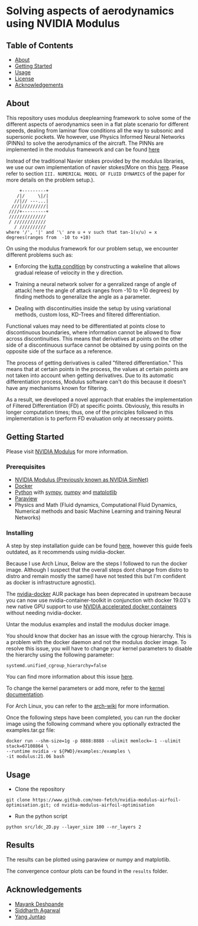 # Solving aspects of aerodynamics using NVIDIA Modulus

## Table of Contents

- [About](#about)
- [Getting Started](#getting_started)
- [Usage](#usage)
- [License](https://github.com/neo-fetch/nvidia-modulus-airfoil-optimisation/blob/master/LICENSE)
- [Acknowledgements](#acknowledgements)

## About <a name = "about"></a>

This repository uses modulus deeplearning framework to solve some of the different aspects of aerodynamics seen in a flat plate scenario for different speeds, dealing from laminar flow conditions all the way to subsonic and supersonic pockets. We however, use Physics Informed Neural Networks (PINNs) to solve the aerodynamics of the aircraft. The PINNs are implemented in the modulus framework and can be found [here](https://docs.nvidia.com/deeplearning/modulus/)

Instead of the traditional Navier stokes provided by the modulus libraries, we use our own implementation of navier stokes(More on this [here](https://ieeexplore.ieee.org/document/9003058). Please refer to section `III. NUMERICAL MODEL OF FLUID DYNAMICS` of the paper for more details on the problem setup.).
```
     +---------+
    /|/     \|/|
   //|// ---...|
  ///|/////////|
 ////+---------+
 //////////////
 / ////////////
   / //////////
where '/', '|' and '\' are u + v such that tan-1(v/u) = x degrees(ranges from  -10 to +10)
```

On using the modulus framework for our problem setup, we encounter different problems such as:

- Enforcing the [kutta condition](https://en.wikipedia.org/wiki/Kutta_condition) by constructing a wakeline that allows gradual release of velocity in the y direction.

- Training a neural network solver for a genralized range of angle of attack( here the angle of attack ranges from -10 to +10 degrees) by finding methods to generalize the angle as a parameter.

- Dealing with discontinuities inside the setup by using variational methods, custom loss, KD-Trees and filtered differentiation.

Functional values may need to be differentiated at points close to discontinuous boundaries, where information cannot be allowed to flow across discontinuities. This means that derivatives at points on the other side of a discontinuous surface cannot be obtained by using points on the opposite side of the surface as a reference. 

The process of getting derivatives is called "filtered differentiation." This means that at certain points in the process, the values at certain points are not taken into account when getting derivatives. Due to its automatic differentiation process, Modulus software can't do this because it doesn't have any mechanisms known for filtering.

As a result, we developed a novel approach that enables the implementation of Filtered Differentiation (FD) at specific points. Obviously, this results in longer computation times; thus, one of the principles followed in this implementation is to perform FD evaluation only at necessary points.


## Getting Started <a name = "getting_started"></a>

Please visit [NVIDIA Modulus](https://developer.nvidia.com/modulus) for more information.

### Prerequisites

- [NVIDIA Modulus (Previously known as NVIDIA SimNet)](https://developer.nvidia.com/modulus)
- [Docker](https://www.docker.com/)
- [Python](https://www.python.org/) with [sympy](https://www.sympy.org/), [numpy](https://www.numpy.org/) and [matplotlib](https://matplotlib.org/)
- [Paraview](https://www.paraview.org/)
- Physics and Math (Fluid dynamics, Computational Fluid Dynamics, Numerical methods and basic Machine Learning and training Neural Networks)

### Installing

A step by step installation guide can be found [here](#getting_started), however this guide feels outdated, as it recommends using nvidia-docker. 

Because I use Arch Linux, Below are the steps I followed to run the docker image. Although I suspect that the overall steps dont change from distro to distro and remain mostly the same(I have not tested this but I'm confident as docker is infrastructure agnostic).

The [nvidia-docker](https://aur.archlinux.org/packages/nvidia-docker) AUR package has been deprecated in upstream because you can now use nvidia-container-toolkit in conjunction with docker 19.03's new native GPU support to use [NVIDIA accelerated docker containers](https://wiki.archlinux.org/title/Docker#Run_GPU_accelerated_Docker_containers_with_NVIDIA_GPUs) without needing nvidia-docker.

Untar the modulus examples and install the modulus docker image.

You should know that docker has an issue with the cgroup hierarchy. This is a problem with the docker daemon and not the modulus docker image. To resolve this issue, you will have to change your kernel parameters to disable the hierarchy using the following parameter:
```
systemd.unified_cgroup_hierarchy=false
```
You can find more information about this issue [here](https://bbs.archlinux.org/viewtopic.php?id=266915).

To change the kernel parameters or add more, refer to the [kernel documentation](https://www.kernel.org/doc/Documentation/sysctl/kernel.txt). 

For Arch Linux, you can refer to the [arch-wiki](https://wiki.archlinux.org/title/Kernel_parameters) for more information.

Once the following steps have been completed, you can run the docker image using the following command where you optionally extracted the examples.tar.gz file:

```
docker run --shm-size=1g -p 8888:8888 --ulimit memlock=-1 --ulimit stack=67108864 \
--runtime nvidia -v ${PWD}/examples:/examples \
-it modulus:21.06 bash
```

## Usage <a name = "usage"></a>

- Clone the repository
```
git clone https://www.github.com/neo-fetch/nvidia-modulus-airfoil-optimisation.git; cd nvidia-modulus-airfoil-optimisation
```
- Run the python script

```
python src/ldc_2D.py --layer_size 100 --nr_layers 2
```

## Results

The results can be plotted using paraview or numpy and matplotlib.

The convergence contour plots can be found in the `results` folder.

## Acknowledgements <a name = "acknowledgements"></a>

- [Mayank Deshpande](https://www.github.com/neo-fetch)
- [Siddharth Agarwal](https://www.linkedin.com/in/siddharthagarwal1089/)
- [Yang Juntao](https://sg.linkedin.com/in/yang-juntao-b0734359)